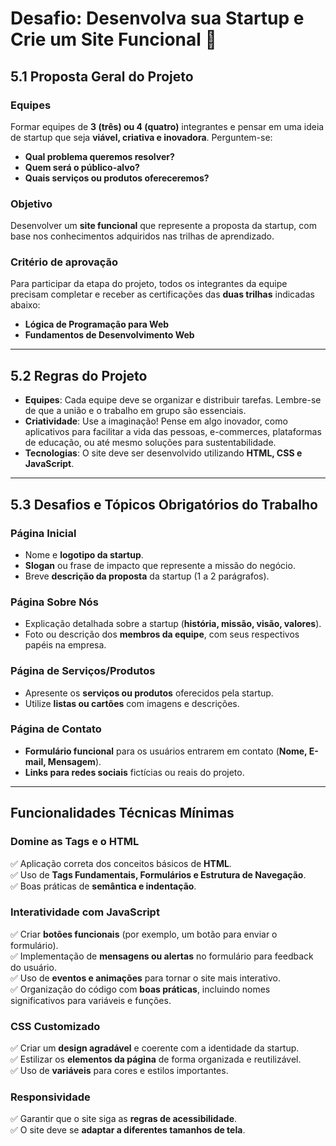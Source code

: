 # Desafio: Desenvolva sua Startup e Crie um Site Funcional 🚀

## 5.1 Proposta Geral do Projeto

### **Equipes**
Formar equipes de **3 (três) ou 4 (quatro)** integrantes e pensar em uma ideia de startup que seja **viável, criativa e inovadora**. Perguntem-se:
- **Qual problema queremos resolver?**
- **Quem será o público-alvo?**
- **Quais serviços ou produtos ofereceremos?**

### **Objetivo**
Desenvolver um **site funcional** que represente a proposta da startup, com base nos conhecimentos adquiridos nas trilhas de aprendizado.

### **Critério de aprovação**
Para participar da etapa do projeto, todos os integrantes da equipe precisam completar e receber as certificações das **duas trilhas** indicadas abaixo:
- **Lógica de Programação para Web**
- **Fundamentos de Desenvolvimento Web**

---

## 5.2 Regras do Projeto

- **Equipes**: Cada equipe deve se organizar e distribuir tarefas. Lembre-se de que a união e o trabalho em grupo são essenciais.
- **Criatividade**: Use a imaginação! Pense em algo inovador, como aplicativos para facilitar a vida das pessoas, e-commerces, plataformas de educação, ou até mesmo soluções para sustentabilidade.
- **Tecnologias**: O site deve ser desenvolvido utilizando **HTML, CSS e JavaScript**.

---

## 5.3 Desafios e Tópicos Obrigatórios do Trabalho

### **Página Inicial**
- Nome e **logotipo da startup**.
- **Slogan** ou frase de impacto que represente a missão do negócio.
- Breve **descrição da proposta** da startup (1 a 2 parágrafos).

### **Página Sobre Nós**
- Explicação detalhada sobre a startup (**história, missão, visão, valores**).
- Foto ou descrição dos **membros da equipe**, com seus respectivos papéis na empresa.

### **Página de Serviços/Produtos**
- Apresente os **serviços ou produtos** oferecidos pela startup.
- Utilize **listas ou cartões** com imagens e descrições.

### **Página de Contato**
- **Formulário funcional** para os usuários entrarem em contato (**Nome, E-mail, Mensagem**).
- **Links para redes sociais** fictícias ou reais do projeto.

---

## Funcionalidades Técnicas Mínimas

### **Domine as Tags e o HTML**
✅ Aplicação correta dos conceitos básicos de **HTML**.  
✅ Uso de **Tags Fundamentais, Formulários e Estrutura de Navegação**.  
✅ Boas práticas de **semântica e indentação**.  

### **Interatividade com JavaScript**
✅ Criar **botões funcionais** (por exemplo, um botão para enviar o formulário).  
✅ Implementação de **mensagens ou alertas** no formulário para feedback do usuário.  
✅ Uso de **eventos e animações** para tornar o site mais interativo.  
✅ Organização do código com **boas práticas**, incluindo nomes significativos para variáveis e funções.  

### **CSS Customizado**
✅ Criar um **design agradável** e coerente com a identidade da startup.  
✅ Estilizar os **elementos da página** de forma organizada e reutilizável.  
✅ Uso de **variáveis** para cores e estilos importantes.  

### **Responsividade**
✅ Garantir que o site siga as **regras de acessibilidade**.  
✅ O site deve se **adaptar a diferentes tamanhos de tela**.
